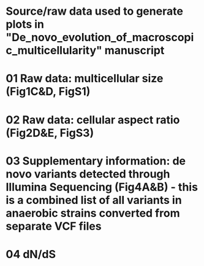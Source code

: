 # Source/raw data used to generate plots in "De_novo_evolution_of_macroscopic_multicellularity" manuscript
# 01 Raw data: multicellular size (Fig1C&D, FigS1)
# 02 Raw data: cellular aspect ratio (Fig2D&E, FigS3)
# 03 Supplementary information: de novo variants detected through Illumina Sequencing (Fig4A&B) - this is a combined list of all variants in anaerobic strains converted from separate VCF files
# 04 dN/dS  
